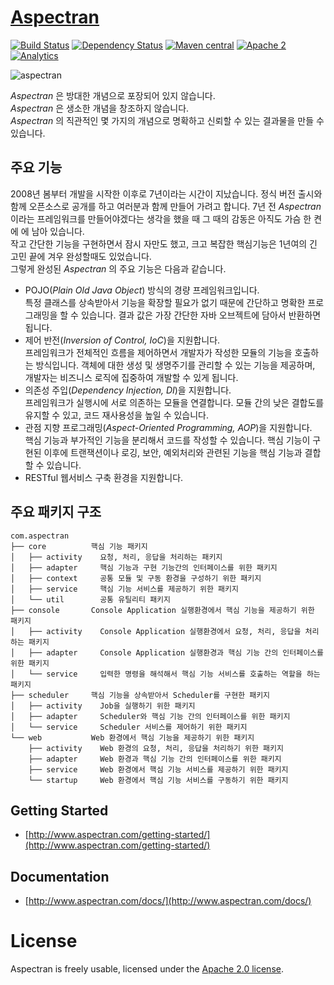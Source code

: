 # [Aspectran](http://www.aspectran.com)
[![Build Status](https://travis-ci.org/aspectran/aspectran.svg)](https://travis-ci.org/aspectran/aspectran)
[![Dependency Status](https://www.versioneye.com/user/projects/56eec08e35630e0029dafca6/badge.svg?style=flat)](https://www.versioneye.com/user/projects/56eec08e35630e0029dafca6)
[![Maven central](https://maven-badges.herokuapp.com/maven-central/com.aspectran/aspectran/badge.svg)](https://maven-badges.herokuapp.com/maven-central/com.aspectran/aspectran)
[![Apache 2](http://img.shields.io/badge/license-Apache%202-red.svg)](http://www.apache.org/licenses/LICENSE-2.0)
[![Analytics](https://ga-beacon.appspot.com/UA-66807210-1/aspectran/aspectran-readme?pixel)](https://github.com/aspectran/aspectran)

![aspectran](http://www.aspectran.com/images/header_aspectran.png)

*Aspectran* 은 방대한 개념으로 포장되어 있지 않습니다.  
*Aspectran* 은 생소한 개념을 창조하지 않습니다.  
*Aspectran* 의 직관적인 몇 가지의 개념으로 명확하고 신뢰할 수 있는 결과물을 만들 수 있습니다.  

## 주요 기능
2008년 봄부터 개발을 시작한 이후로 7년이라는 시간이 지났습니다.
정식 버전 출시와 함께 오픈소스로 공개를 하고 여러분과 함께 만들어 가려고 합니다.
7년 전 *Aspectran* 이라는 프레임워크를 만들어야겠다는 생각을 했을 때 그 때의 감동은 아직도 가슴 한 켠에 에 남아 있습니다.  
작고 간단한 기능을 구현하면서 잠시 자만도 했고,
크고 복잡한 핵심기능은 1년여의 긴 고민 끝에 겨우 완성할때도 있었습니다.  
그렇게 완성된 *Aspectran* 의 주요 기능은 다음과 같습니다.

* POJO(*Plain Old Java Object*) 방식의 경량 프레임워크입니다.  
  특정 클래스를 상속받아서 기능을 확장할 필요가 없기 때문에 간단하고 명확한 프로그래밍을 할 수 있습니다.
  결과 값은 가장 간단한 자바 오브젝트에 담아서 반환하면 됩니다.
* 제어 반전(*Inversion of Control, IoC*)을 지원합니다.  
  프레임워크가 전체적인 흐름을 제어하면서 개발자가 작성한 모듈의 기능을 호출하는 방식입니다.
  객체에 대한 생성 및 생명주기를 관리할 수 있는 기능을 제공하며, 개발자는 비즈니스 로직에 집중하여 개발할 수 있게 됩니다.
* 의존성 주입(*Dependency Injection, DI*)을 지원합니다.  
  프레임워크가 실행시에 서로 의존하는 모듈을 연결합니다.
  모듈 간의 낮은 결합도를 유지할 수 있고, 코드 재사용성을 높일 수 있습니다.
* 관점 지향 프로그래밍(*Aspect-Oriented Programming, AOP*)을 지원합니다.  
  핵심 기능과 부가적인 기능을 분리해서 코드를 작성할 수 있습니다.
  핵심 기능이 구현된 이후에 트랜잭션이나 로깅, 보안, 예외처리와 관련된 기능을 핵심 기능과 결합할 수 있습니다.
* RESTful 웹서비스 구축 환경을 지원합니다.

## 주요 패키지 구조

```
com.aspectran
├── core          핵심 기능 패키지
│   ├── activity    요청, 처리, 응답을 처리하는 패키지
│   ├── adapter     핵심 기능과 구현 기능간의 인터페이스를 위한 패키지
│   ├── context     공통 모듈 및 구동 환경을 구성하기 위한 패키지
│   ├── service     핵심 기능 서비스를 제공하기 위한 패키지
│   └── util        공통 유틸리티 패키지
├── console       Console Application 실행환경에서 핵심 기능을 제공하기 위한 패키지
│   ├── activity    Console Application 실행환경에서 요청, 처리, 응답을 처리하는 패키지
│   ├── adapter     Console Application 실행환경과 핵심 기능 간의 인터페이스를 위한 패키지
│   └── service     입력한 명령을 해석해서 핵심 기능 서비스를 호출하는 역할을 하는 패키지
├── scheduler     핵심 기능을 상속받아서 Scheduler를 구현한 패키지
│   ├── activity    Job을 실행하기 위한 패키지
│   ├── adapter     Scheduler와 핵심 기능 간의 인터페이스를 위한 패키지
│   └── service     Scheduler 서비스를 제어하기 위한 패키지
└── web           Web 환경에서 핵심 기능을 제공하기 위한 패키지
    ├── activity    Web 환경의 요청, 처리, 응답을 처리하기 위한 패키지
    ├── adapter     Web 환경과 핵심 기능 간의 인터페이스를 위한 패키지
    ├── service     Web 환경에서 핵심 기능 서비스를 제공하기 위한 패키지
    └── startup     Web 환경에서 핵심 기능 서비스를 구동하기 위한 패키지
```

## Getting Started

* [http://www.aspectran.com/getting-started/](http://www.aspectran.com/getting-started/)

## Documentation

* [http://www.aspectran.com/docs/](http://www.aspectran.com/docs/)

# License

Aspectran is freely usable, licensed under the [Apache 2.0 license](http://www.apache.org/licenses/LICENSE-2.0).

